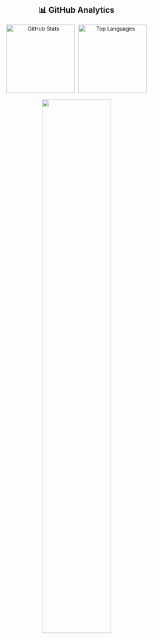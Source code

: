 <div align="center"> 
  <h2>📊 GitHub Analytics</h2>
  <div style="display: flex; justify-content: center; flex-wrap: wrap; gap: 10px;">
    <img alt="GitHub Stats" height="180" src="https://github-readme-stats.vercel.app/api?username=tiagoboldori&show_icons=true&theme=tokyonight&include_all_commits=true&locale=en" />
    <img alt="Top Languages" height="180" src="https://github-readme-stats.vercel.app/api/top-langs/?username=tiagoboldori&theme=tokyonight&layout=compact&custom_title=Technologies&langs_count=9&cache_seconds=180"/>
  </div> 
  <br/> 
  <a href="https://github.com/tiagoboldori">
    <img width="60%" src="http://github-readme-streak-stats.herokuapp.com/?user=tiagoboldori&theme=radical&date_format=M%20j%5B%2C%20Y%5D&ring=ff3068&fire=ff3068&sideNums=ff3068" />
  </a> 
</div>
